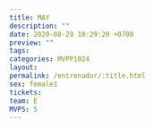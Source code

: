 ```yaml
---
title: MAY
description: ""
date: 2020-08-29 10:29:20 +0700
preview: ""
tags: 
categories: MVPP1024
layout: 
permalink: /entrenador/:title.html
sex: female1
tickets: 
team: E
MVPS: 5
---
```

